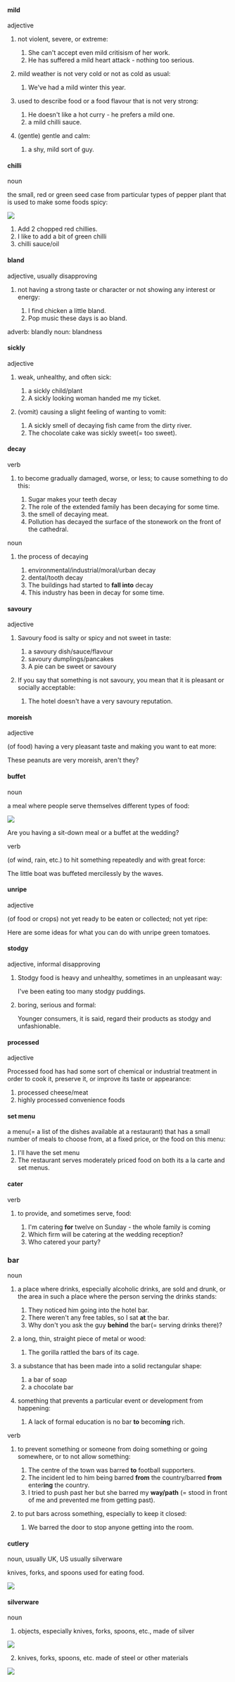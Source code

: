 #### mild
adjective

1. not violent, severe, or extreme:
   
   1. She can't accept even mild critisism of her work.
   2. He has suffered a mild heart attack - nothing too serious.

2. mild weather is not very cold or not as cold as usual:
   
   1. We've had a mild winter this year.

3. used to describe food or a food flavour that is not very strong:
   
   1. He doesn't like a hot curry - he prefers a mild one.
   2. a mild chilli sauce.

4. (gentle) gentle and calm:
   
   1. a shy, mild sort of guy.


#### chilli
noun

the small, red or green seed case from particular types of pepper plant that is used to make some foods spicy:

![](./chilli_noun_002_06621.jpg)

1. Add 2 chopped red chillies.
2. I like to add a bit of green chilli
3. chilli sauce/oil

#### bland
adjective, usually disapproving

1. not having a strong taste or character or not showing any interest or energy:
   
   1. I find chicken a little bland.
   2. Pop music these days is ao bland.

adverb: blandly
noun: blandness

#### sickly
adjective

1. weak, unhealthy, and often sick:
   
   1. a sickly child/plant
   2. A sickly looking woman handed me my ticket.

2. (vomit) causing a slight feeling of wanting to vomit:
   
   1. A sickly smell of decaying fish came from the dirty river.
   2. The chocolate cake was sickly sweet(= too sweet).

#### decay
verb

1. to become gradually damaged, worse, or less; to cause something to do this:
   
   1. Sugar makes your teeth decay
   2. The role of the extended family has been decaying for some time.
   3. the smell of decaying meat.
   4. Pollution has decayed the surface of the stonework on the front of the cathedral.

noun

1. the process of decaying
   
   1. environmental/industrial/moral/urban decay
   2. dental/tooth decay
   3. The buildings had started to **fall into** decay
   4. This industry has been in decay for some time.

#### savoury
adjective

1. Savoury food is salty or spicy and not sweet in taste:
   
   1. a savoury dish/sauce/flavour
   2. savoury dumplings/pancakes
   3. A pie can be sweet or savoury

2. If you say that something is not savoury, you mean that it is pleasant or socially acceptable:
   
   1. The hotel doesn't have a very savoury reputation.

#### moreish
adjective

(of food) having a very pleasant taste and making you want to eat more:

These peanuts are very moreish, aren't they?

#### buffet
noun

a meal where people serve themselves different types of food:

![](./buffet_noun_004_0565.jpg)

Are you having a sit-down meal or a buffet at the wedding?


verb

(of wind, rain, etc.) to hit something repeatedly and with great force:

The little boat was buffeted mercilessly by the waves.


#### unripe
adjective

(of food or crops) not yet ready to be eaten or collected; not yet ripe:

Here are some ideas for what you can do with unripe green tomatoes.

#### stodgy
adjective, informal disapproving

1. Stodgy food is heavy and unhealthy, sometimes in an unpleasant way:

   I've been eating too many stodgy puddings.

2. boring, serious and formal:
   
   Younger consumers, it is said, regard their products as stodgy and unfashionable.

####  processed
adjective

Processed food has had some sort of chemical or industrial treatment in order to cook it, preserve it, or improve its taste or appearance:

1. processed cheese/meat
2. highly processed convenience foods

#### set menu
a menu(= a list of the dishes available at a restaurant) that has a small number of meals to choose from, at a fixed price, or the food on this menu:

1. I'll have the set menu
2. The restaurant serves moderately priced food on both its a la carte and set menus.

#### cater
verb

1. to provide, and sometimes serve, food:
   
   1. I'm catering **for** twelve on Sunday - the whole family is coming
   2. Which firm will be catering at the wedding reception?
   3. Who catered your party?


### bar
noun

1. a place where drinks, especially alcoholic drinks, are sold and drunk, or the area in such a place where the person serving the drinks stands:
   
   1. They noticed him going into the hotel bar.
   2. There weren't any free tables, so I sat **at** the bar.
   3. Why don't you ask the guy **behind** the bar(= serving drinks there)?

2. a long, thin, straight piece of metal or wood:
   
   1. The gorilla rattled the bars of its cage.

3. a substance that has been made into a solid rectangular shape:
   
   1. a bar of soap
   2. a chocolate bar

4. something that prevents a particular event or development from happening:
   
   1. A lack of formal education is no bar **to** becom**ing** rich.

verb

1. to prevent something or someone from doing something or going somewhere, or to not allow something:
   
   1. The centre of the town was barred **to** football supporters.
   2. The incident led to him being barred **from** the country/barred **from** enter**ing** the country.
   3. I tried to push past her but she barred my **way/path** (= stood in front of me and prevented me from getting past).

2. to put bars across something, especially to keep it closed:
   
   1. We barred the door to stop anyone getting into the room.


#### cutlery
noun, usually UK, US usually silverware

knives, forks, and spoons used for eating food.

![](./cutler_noun_002_09626.jpg)

#### silverware
noun

1. objects, especially knives, forks, spoons, etc., made of silver

![](./silver_noun_002_33841.jpg)

2. knives, forks, spoons, etc. made of steel or other materials
   
![](./chilli_noun_002_06621.jpg)










